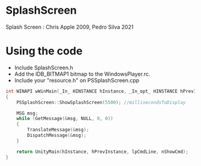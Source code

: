 # SplashScreen
 Splash Screen :  Chris Apple 2009, Pedro Silva 2021
 
 # Using the code
* Include SplashScreen.h
* Add the IDB_BITMAP1 bitmap to the WindowsPlayer.rc.
* Include your "resource.h" on PSSplashScreen.cpp

```cpp
int WINAPI wWinMain(_In_ HINSTANCE hInstance, _In_opt_ HINSTANCE hPrevInstance, _In_ LPWSTR lpCmdLine, _In_ int nShowCmd)
{
    PSSplashScreen::ShowSplashScreen(5500); //millisecondsToDisplay

    MSG msg;
    while (GetMessage(&msg, NULL, 0, 0))
    {
        TranslateMessage(&msg);
        DispatchMessage(&msg);
    }

    return UnityMain(hInstance, hPrevInstance, lpCmdLine, nShowCmd);
}
```
